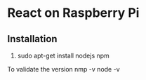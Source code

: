 # React on Raspberry Pi

## Installation

1. sudo apt-get install nodejs npm

To validate the version
nmp -v
node -v


